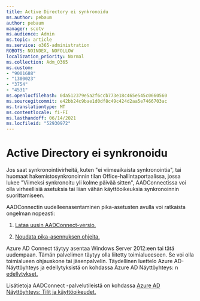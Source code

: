 ```yaml
---
title: Active Directory ei synkronoidu
ms.author: pebaum
author: pebaum
manager: scotv
ms.audience: Admin
ms.topic: article
ms.service: o365-administration
ROBOTS: NOINDEX, NOFOLLOW
localization_priority: Normal
ms.collection: Adm_O365
ms.custom:
- "9001688"
- "1300023"
- "3754"
- "4531"
ms.openlocfilehash: 0da512379e5a2f6ccb773e18c465e545c0660560
ms.sourcegitcommit: e42bb24c9bae1d0df8c49c424d2aa5e7466703ac
ms.translationtype: MT
ms.contentlocale: fi-FI
ms.lasthandoff: 06/14/2021
ms.locfileid: "52930972"
---
```

# <a name="active-directory-not-syncing"></a>Active Directory ei synkronoidu

Jos saat synkronointivirheitä, kuten "ei viimeaikaista synkronointia", tai huomaat hakemistosynkronoinnin tilan Office-hallintaportaalissa, jossa lukee "Viimeksi synkronoitu yli kolme päivää sitten", AADConnectissa voi olla virheellisiä asetuksia tai liian vähän käyttöoikeuksia synkronoinnin suorittamiseen.  

AADConnectin uudelleenasentaminen pika-asetusten avulla voi ratkaista ongelman nopeasti:

1. [Lataa uusin AADConnect-versio.](https://go.microsoft.com/fwlink/?LinkId=615771)

2. [Noudata pika-asennuksen ohjeita.](/azure/active-directory/hybrid/how-to-connect-install-express)

Azure AD Connect täytyy asentaa Windows Server 2012:een tai tätä uudempaan. Tämän palvelimen täytyy olla liitetty toimialueeseen. Se voi olla toimialueen ohjauskone tai jäsenpalvelin. Täydellinen luettelo Azure AD-Näyttöyhteys ja edellytyksistä on kohdassa Azure AD Näyttöyhteys: n [edellytykset.](/azure/active-directory/hybrid/how-to-connect-install-prerequisites)

Lisätietoja AADConnect -palvelutileistä on kohdassa [Azure AD Näyttöyhteys: Tilit ja käyttöoikeudet.](/azure/active-directory/hybrid/reference-connect-accounts-permissions)
